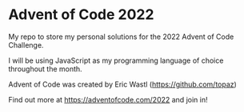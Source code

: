 
# Advent of Code 2022

My repo to store my personal solutions for the 2022 Advent of Code Challenge.

I will be using JavaScript as my programming language of choice throughout the month.

Advent of Code was created by Eric Wastl (https://github.com/topaz)

Find out more at https://adventofcode.com/2022 and join in!

